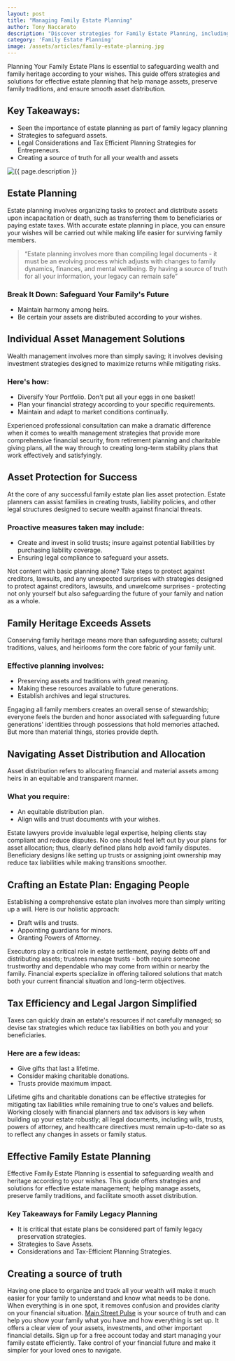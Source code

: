 ```yaml
---
layout: post
title: "Managing Family Estate Planning"
author: Tony Naccarato
description: "Discover strategies for Family Estate Planning, including asset protection, wealth management, and tax efficiency. Protect your legacy with our expert guide."
category: 'Family Estate Planning'
image: /assets/articles/family-estate-planning.jpg
---
```

<p>Planning Your Family Estate Plans is essential to safeguarding wealth and family heritage according to your wishes. This guide offers strategies and solutions for effective estate planning that help manage assets, preserve family traditions, and ensure smooth asset distribution.</p>

<h2>Key Takeaways:</h2>
<ul>
    <li>Seen the importance of estate planning as part of family legacy planning</li>
    <li>Strategies to safeguard assets.</li>
    <li>Legal Considerations and Tax Efficient Planning Strategies for Entrepreneurs.</li>
    <li>Creating a source of truth for all your wealth and assets</li>
</ul>
<p><img src="{{ page.image }}" alt="{{ page.description }}" class="img-fluid"></p>
<h2>Estate Planning</h2>
<p>Estate planning involves organizing tasks to protect and distribute assets upon incapacitation or death, such as transferring them to beneficiaries or paying estate taxes. With accurate estate planning in place, you can ensure your wishes will be carried out while making life easier for surviving family members.</p>

<blockquote>
    “Estate planning involves more than compiling legal documents - it must be an evolving process which adjusts with changes to family dynamics, finances, and mental wellbeing. By having a source of truth for all your information, your legacy can remain safe”
</blockquote>

<h3>Break It Down: Safeguard Your Family's Future</h3>
<ul>
    <li>Maintain harmony among heirs.</li>
    <li>Be certain your assets are distributed according to your wishes.</li>
</ul>

<h2>Individual Asset Management Solutions</h2>
<p>Wealth management involves more than simply saving; it involves devising investment strategies designed to maximize returns while mitigating risks.</p>

<h3>Here's how:</h3>
<ul>
    <li>Diversify Your Portfolio. Don't put all your eggs in one basket!</li>
    <li>Plan your financial strategy according to your specific requirements.</li>
    <li>Maintain and adapt to market conditions continually.</li>
</ul>

<p>Experienced professional consultation can make a dramatic difference when it comes to wealth management strategies that provide more comprehensive financial security, from retirement planning and charitable giving plans, all the way through to creating long-term stability plans that work effectively and satisfyingly.</p>

<h2>Asset Protection for Success</h2>
<p>At the core of any successful family estate plan lies asset protection. Estate planners can assist families in creating trusts, liability policies, and other legal structures designed to secure wealth against financial threats.</p>

<h3>Proactive measures taken may include:</h3>
<ul>
    <li>Create and invest in solid trusts; insure against potential liabilities by purchasing liability coverage.</li>
    <li>Ensuring legal compliance to safeguard your assets.</li>
</ul>

<p>Not content with basic planning alone? Take steps to protect against creditors, lawsuits, and any unexpected surprises with strategies designed to protect against creditors, lawsuits, and unwelcome surprises - protecting not only yourself but also safeguarding the future of your family and nation as a whole.</p>

<h2>Family Heritage Exceeds Assets</h2>
<p>Conserving family heritage means more than safeguarding assets; cultural traditions, values, and heirlooms form the core fabric of your family unit.</p>

<h3>Effective planning involves:</h3>
<ul>
    <li>Preserving assets and traditions with great meaning.</li>
    <li>Making these resources available to future generations.</li>
    <li>Establish archives and legal structures.</li>
</ul>

<p>Engaging all family members creates an overall sense of stewardship; everyone feels the burden and honor associated with safeguarding future generations' identities through possessions that hold memories attached. But more than material things, stories provide depth.</p>

<h2>Navigating Asset Distribution and Allocation</h2>
<p>Asset distribution refers to allocating financial and material assets among heirs in an equitable and transparent manner.</p>

<h3>What you require:</h3>
<ul>
    <li>An equitable distribution plan.</li>
    <li>Align wills and trust documents with your wishes.</li>
</ul>

<p>Estate lawyers provide invaluable legal expertise, helping clients stay compliant and reduce disputes. No one should feel left out by your plans for asset allocation; thus, clearly defined plans help avoid family disputes. Beneficiary designs like setting up trusts or assigning joint ownership may reduce tax liabilities while making transitions smoother.</p>

<h2>Crafting an Estate Plan: Engaging People</h2>
<p>Establishing a comprehensive estate plan involves more than simply writing up a will. Here is our holistic approach:</p>
<ul>
    <li>Draft wills and trusts.</li>
    <li>Appointing guardians for minors.</li>
    <li>Granting Powers of Attorney.</li>
</ul>

<p>Executors play a critical role in estate settlement, paying debts off and distributing assets; trustees manage trusts - both require someone trustworthy and dependable who may come from within or nearby the family. Financial experts specialize in offering tailored solutions that match both your current financial situation and long-term objectives.</p>

<h2>Tax Efficiency and Legal Jargon Simplified</h2>
<p>Taxes can quickly drain an estate's resources if not carefully managed; so devise tax strategies which reduce tax liabilities on both you and your beneficiaries.</p>

<h3>Here are a few ideas:</h3>
<ul>
    <li>Give gifts that last a lifetime.</li>
    <li>Consider making charitable donations.</li>
    <li>Trusts provide maximum impact.</li>
</ul>

<p>Lifetime gifts and charitable donations can be effective strategies for mitigating tax liabilities while remaining true to one's values and beliefs. Working closely with financial planners and tax advisors is key when building up your estate robustly; all legal documents, including wills, trusts, powers of attorney, and healthcare directives must remain up-to-date so as to reflect any changes in assets or family status.</p>

<h2>Effective Family Estate Planning</h2>
<p>Effective Family Estate Planning is essential to safeguarding wealth and heritage according to your wishes. This guide offers strategies and solutions for effective estate management; helping manage assets, preserve family traditions, and facilitate smooth asset distribution.</p>

<h3>Key Takeaways for Family Legacy Planning</h3>
<ul>
    <li>It is critical that estate plans be considered part of family legacy preservation strategies.</li>
    <li>Strategies to Save Assets.</li>
    <li>Considerations and Tax-Efficient Planning Strategies.</li>
</ul>

<h2>Creating a source of truth</h2>
<p>Having one place to organize and track all your wealth will make it much easier for your family to understand and know what needs to be done. When everything is in one spot, it removes confusion and provides clarity on your financial situation. <a href="https://mainstreetpulse.com/">Main Street Pulse</a> is your source of truth and can help you show your family what you have and how everything is set up. It offers a clear view of your assets, investments, and other important financial details. Sign up for a free account today and start managing your family estate efficiently. Take control of your financial future and make it simpler for your loved ones to navigate.</p>